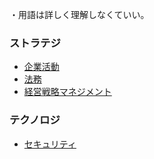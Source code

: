 ・用語は詳しく理解しなくていい。

### ストラテジ
- [企業活動](企業活動.md)
- [法務](法務.md)
- [経営戦略マネジメント](経営戦略マネジメント.md)

### テクノロジ
- [セキュリティ](セキュリティ.md)
